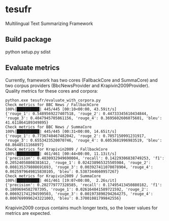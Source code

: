 # tesufr
Multilingual Text Summarizing Framework

## Build package

python setup.py sdist

## Evaluate metrics

Currently, framework has two cores (FallbackCore and SummaCore) and two corpus 
providers (BbcNewsProvider and Krapivin2009Provider). Quality metrics for these
cores and corpora:

```
python.exe tesufr/evaluate_with_corpora.py
Check metrics for BBC News / FallbackCore
100%|██████████| 445/445 [00:10<00:00, 43.59it/s]
{'rouge_1': 0.5489569227407518, 'rouge_2': 0.44733345610434844, 'rouge_3': 0.4047945705861156, 'rouge_4': 0.3695602606075601, 'bleu': 41.611864189349895}
Check metrics for BBC News / SummaCore
100%|██████████| 445/445 [00:31<00:00, 14.65it/s]
{'rouge_1': 0.7736740467482042, 'rouge_2': 0.7057150991231917, 'rouge_3': 0.6553423520070746, 'rouge_4': 0.6053681996983519, 'bleu': 68.8648511166897}
Check metrics for Krapivin2009 / FallbackCore
100%|██████████| 461/461 [00:44<00:00, 11.13it/s]
{'precision': 0.4030932949690004, 'recall': 0.14229306838749253, 'f1': 0.20524058808381612, 'rouge_1': 0.024238965325505984, 'rouge_2': 0.008135379808691693, 'rouge_3': 0.003927411070078904, 'rouge_4': 0.0025979649815830105, 'bleu': 0.5387344660957267}
Check metrics for Krapivin2009 / SummaCore
100%|██████████| 461/461 [19:07<00:00,  2.26s/it]
{'precision': 0.202779777328585, 'recall': 0.17495413450880182, 'f1': 0.1809694582787395, 'rouge_1': 0.026164841589721592, 'rouge_2': 0.006921741294599503, 'rouge_3': 0.001973890294264275, 'rouge_4': 0.0007699996243221003, 'bleu': 0.37001081799842556}
```

Krapivin2009 corpus contains much longer texts, so the lower values for metrics
are expected.